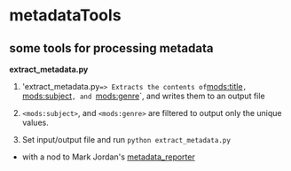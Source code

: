 # metadataTools #

## some tools for processing metadata ##

 **extract_metadata.py**

1. 'extract_metadata.py` => Extracts the contents of `<mods:title>`, `<mods:subject>`, and `<mods:genre>`, and writes them to an output file

2. `<mods:subject>`, and `<mods:genre>` are filtered to output only the unique values.

3. Set input/output file and run `python extract_metadata.py`

- with a nod to Mark Jordan's [metadata_reporter](https://github.com/mjordan/metadata_reporter)




